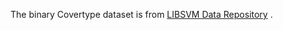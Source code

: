 The binary Covertype dataset is from [LIBSVM Data Repository](https://www.csie.ntu.edu.tw/~cjlin/libsvmtools/datasets/binary.html) .
